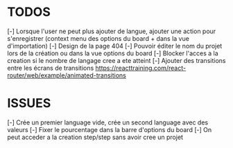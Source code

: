 # TODOS

[-] Lorsque l'user ne peut plus ajouter de langue, ajouter une action pour s'enregistrer (context menu des options du board + dans la vue d'importation)
[-] Design de la page 404
[-] Pouvoir éditer le nom du projet lors de la création ou dans la vue options du board
[-] Blocker l'acces a la creation si le nombre de langage cree a ete atteint
[-] Ajouter des transitions entre les écrans de transitions https://reacttraining.com/react-router/web/example/animated-transitions

# ISSUES

[-] Crée un premier language vide, crée un second language avec des valeurs
[-] Fixer le pourcentage dans la barre d'options du board
[-] On peut acceder a la creation step/step sans avoir cree un projet
